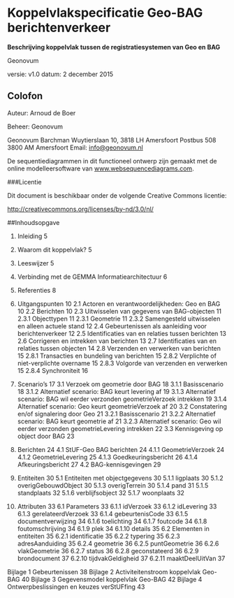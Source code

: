 # Koppelvlakspecificatie Geo-BAG berichtenverkeer

__Beschrijving koppelvlak tussen de registratiesystemen van Geo en BAG__

Geonovum

versie: v1.0
datum: 2 december 2015

## Colofon

Auteur: Arnoud de Boer

Beheer: Geonovum

Geonovum
Barchman Wuytierslaan 10,
3818 LH Amersfoort
Postbus 508
3800 AM Amersfoort
Email: info@geonovum.nl

De sequentiediagrammen in dit functioneel ontwerp zijn gemaakt met de online modelleersoftware van www.websequencediagrams.com.

###Licentie

Dit document is beschikbaar onder de volgende Creative Commons licentie:

http://creativecommons.org/licenses/by-nd/3.0/nl/

##Inhoudsopgave

1. Inleiding 5
  1. Waarom dit koppelvlak? 5 
  2. Leeswijzer 5 
  3.  Verbinding met de GEMMA Informatiearchitectuur 6 
  4. Referenties 8 
2. Uitgangspunten 10
  2.1 Actoren en verantwoordelijkheden: Geo en BAG 10 
  2.2 Berichten 10 
  2.3 Uitwisselen van gegevens van BAG-objecten 11 
  2.3.1 Objecttypen 11 
  2.3.1 Geometrie 11 
  2.3.2 Samengesteld uitwisselen en alleen actuele stand 12 
  2.4 Gebeurtenissen als aanleiding voor berichtenverkeer 12 
  2.5 Identificaties van en relaties tussen berichten 13 
  2.6 Corrigeren en intrekken van berichten 13 
  2.7 Identificaties van en relaties tussen objecten 14 
  2.8 Verzenden en verwerken van berichten 15 
  2.8.1 Transacties en bundeling van berichten 15
  2.8.2 Verplichte of niet-verplichte overname 15 
  2.8.3 Volgorde van verzenden en verwerken 15 
  2.8.4 Synchroniteit 16 
3. Scenario’s 17
3.1 Verzoek om geometrie door BAG 18 
3.1.1 Basisscenario 18 
3.1.2 Alternatief scenario: BAG keurt levering af 19 
3.1.3 Alternatief scenario: BAG wil eerder verzonden geometrieVerzoek intrekken 19 
3.1.4 Alternatief scenario: Geo keurt geometrieVerzoek af 20 
3.2 Constatering en/of signalering door Geo 21 
3.2.1 Basisscenario 21 
3.2.2 Alternatief scenario: BAG keurt geometrie af 21 
3.2.3 Alternatief scenario: Geo wil eerder verzonden geometrieLevering intrekken 22 
3.3 Kennisgeving op object door BAG 23 

4. Berichten 24
4.1 StUF-Geo BAG berichten 24 
4.1.1 GeometrieVerzoek 24 
4.1.2 GeometrieLevering 25 
4.1.3 Goedkeuringsbericht 26 
4.1.4 Afkeuringsbericht 27 
4.2 BAG-kennisgevingen 29 

5. Entiteiten 30
5.1 Entiteiten met objectgegevens 30 
5.1.1 ligplaats 30 
5.1.2 overigGebouwdObject 30 
5.1.3 overigTerrein 30 
5.1.4 pand 31 
5.1.5 standplaats 32 
5.1.6 verblijfsobject 32 
5.1.7 woonplaats 32 

6. Attributen 33
6.1 Parameters 33 
6.1.1 idVerzoek 33 
6.1.2 idLevering 33 
6.1.3 gerelateerdVerzoek 33 
6.1.4 gebeurtenisCode 33 
6.1.5 documentverwijzing 34 
6.1.6 toelichting 34 
6.1.7 foutcode 34 
6.1.8 foutomschrijving 34 
6.1.9 plek 34 
6.1.10 details 35 
6.2 Elementen in entiteiten 35 
6.2.1 identificatie 35 
6.2.2 typering 35 
6.2.3 adresAanduiding 35 
6.2.4 geometrie 36 
6.2.5 puntGeometrie 36 
6.2.6 vlakGeometrie 36 
6.2.7 status 36 
6.2.8 geconstateerd 36 
6.2.9 brondocument 37 
6.2.10 tijdvakGeldigheid 37 
6.2.11 maaktDeelUitVan 37 

Bijlage 1 Gebeurtenissen 38 
Bijlage 2 Activiteitenstroom koppelvlak Geo-BAG 40 
Bijlage 3 Gegevensmodel koppelvlak Geo-BAG 42 
Bijlage 4 Ontwerpbeslissingen en keuzes verStUFfing 43
